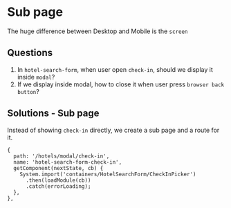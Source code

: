 # Sub page
The huge difference between Desktop and Mobile is the `screen`

## Questions

1. In `hotel-search-form`, when user open `check-in`, should we display it inside `modal`?
1. If we display inside modal, how to close it when user press `browser back button`?

## Solutions - Sub page
Instead of showing `check-in` directly, we create a sub page and a route for it.

```JS
{
  path: '/hotels/modal/check-in',
  name: 'hotel-search-form-check-in',
  getComponent(nextState, cb) {
    System.import('containers/HotelSearchForm/CheckInPicker')
      .then(loadModule(cb))
      .catch(errorLoading);
  },
},
```